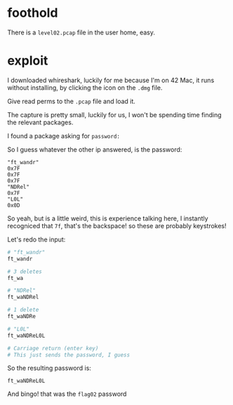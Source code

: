 # foothold

There is a `level02.pcap` file in the user home, easy.

# exploit

I downloaded whireshark, luckily for me because I'm on 42 Mac,
it runs without installing, by clicking the icon on the `.dmg` file.

Give read perms to the `.pcap` file and load it.

The capture is pretty small, luckily for us, I won't be spending time finding
the relevant packages.


I found a package asking for `password:`

So I guess whatever the other ip answered, is the password:
```raw
"ft_wandr"
0x7F
0x7F
0x7F
"NDRel"
0x7F
"L0L"
0x0D
```

So yeah, but is a little weird, this is experience talking here, I instantly
recogniced that `7f`, that's the backspace! so these are probably keystrokes!

Let's redo the input:
```bash
# "ft_wandr"
ft_wandr

# 3 deletes
ft_wa

# "NDRel"
ft_waNDRel

# 1 delete
ft_waNDRe

# "L0L"
ft_waNDReL0L

# Carriage return (enter key)
# This just sends the password, I guess
```

So the resulting password is:
```raw
ft_waNDReL0L
```

And bingo! that was the `flag02` password
